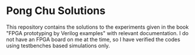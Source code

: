 # Pong Chu Solutions

This repository contains the solutions to the experiments given in the book "FPGA prototyping by Verilog examples" with relevant documentation. I do not have an FPGA board on me at the time, so I have verified the codes using testbenches based simulations only. 
